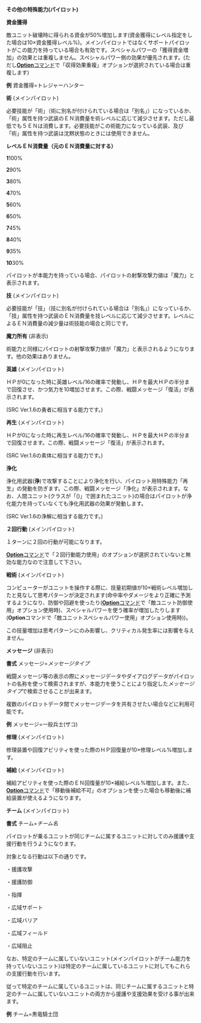 **その他の特殊能力(パイロット)**

**資金獲得**

敵ユニット破壊時に得られる資金が50%増加します(資金獲得にレベル指定をした場合は10×資金獲得レベル%)。メインパイロットではなくサポートパイロットがこの能力を持っている場合も有効です。スペシャルパワーの「獲得資金増加」の効果とは重複しません。スペシャルパワー側の効果が優先されます。(ただし[**Option**コマンド](Optionコマンド.md)で「収得効果重複」オプションが選択されている場合は重複します)

**例** 資金獲得=トレジャーハンター

**術** (メインパイロット)

必要技能が「術」（術に別名が付けられている場合は「別名」）になっているか、「術」属性を持つ武装のＥＮ消費量を術レベルに応じて減少させます。ただし最低でも５ＥＮは消費します。必要技能がこの術能力になっている武装、及び「術」属性を持つ武装は沈黙状態のときには使用できません。

**レベルＥＮ消費量（元のＥＮ消費量に対する）**

**1**100%

**2**90%

**3**80%

**4**70%

**5**60%

**6**50%

**7**45%

**8**40%

**9**35%

**10**30%

パイロットが本能力を持っている場合、パイロットの射撃攻撃力値は「魔力」と表示されます。

**技** (メインパイロット)

必要技能が「技」（技に別名が付けられている場合は「別名」）になっているか、「技」属性を持つ武装のＥＮ消費量を技レベルに応じて減少させます。レベルによるＥＮ消費量の減少量は術技能の場合と同じです。

**魔力所有** (非表示)

術能力と同様にパイロットの射撃攻撃力値が「魔力」と表示されるようになります。他の効果はありません。

**英雄** (メインパイロット)

ＨＰが0になった時に英雄レベル/16の確率で発動し、ＨＰを最大ＨＰの半分まで回復させ、かつ気力を10増加させます。この際、戦闘メッセージ「復活」が表示されます。

(SRC Ver.1.6の勇者に相当する能力です。)

**再生** (メインパイロット)

ＨＰが0になった時に再生レベル/16の確率で発動し、ＨＰを最大ＨＰの半分まで回復させます。この際、戦闘メッセージ「復活」が表示されます。

(SRC Ver.1.6の素体に相当する能力です。)

**浄化**

浄化用武器(**浄**)で攻撃することにより浄化を行い、パイロット用特殊能力「再生」の発動を防ぎます。この際、戦闘メッセージ「浄化」が表示されます。なお、人間ユニット(クラスが「()」で囲まれたユニット)の場合はパイロットが浄化能力を持っていなくても浄化用武器の効果が発動します。

(SRC Ver.1.6の浄解に相当する能力です。)

**２回行動** (メインパイロット)

１ターンに２回の行動が可能になります。

[**Option**コマンド](Optionコマンド.md)で「２回行動能力使用」のオプションが選択されていないと無効な能力なので注意して下さい。

**戦術** (メインパイロット)

コンピューターがユニットを操作する際に、技量初期値が10×戦術レベル増加したと見なして思考パターンが決定されます(命中率やダメージをより正確に予測するようになり、防御や回避を使ったり([**Option**コマンド](Optionコマンド.md)で「敵ユニット防御使用」オプション使用時)、スペシャルパワーを使う確率が増加したりします(**Option**コマンドで「敵ユニットスペシャルパワー使用」オプション使用時))。

この技量増加は思考パターンにのみ影響し、クリティカル発生率には影響を与えません。

**メッセージ** (非表示)

**書式** メッセージ=*メッセージタイプ*

戦闘メッセージ等の表示の際にメッセージデータやダイアログデータがパイロットの名称を使って検索されますが、本能力を使うことにより指定した*メッセージタイプ*で検索させることが出来ます。

複数のパイロットデータ間でメッセージデータを共有させたい場合などに利用可能です。

**例** メッセージ=一般兵士(ザコ)

**修理** (メインパイロット)

修理装置や回復アビリティを使った際のＨＰ回復量が10×修理レベル%増加します。

**補給** (メインパイロット)

補給アビリティを使った際のＥＮ回復量が10×補給レベル%増加します。また、[**Option**コマンド](Optionコマンド.md)で「移動後補給不可」のオプションを使った場合も移動後に補給装置が使えるようになります。

**チーム** (メインパイロット)

**書式** チーム=*チーム名*

パイロットが乗るユニットが同じチームに属するユニットに対してのみ援護や支援行動を行うようになります。

対象となる行動は以下の通りです。

・援護攻撃

・援護防御

・指揮

・広域サポート

・広域バリア

・広域フィールド

・広域阻止

なお、特定のチームに属していないユニット(メインパイロットがチーム能力を持っていないユニット)は特定のチームに属しているユニットに対してもこれらの支援行動を行います。

従って特定のチームに属しているユニットは、同じチームに属するユニットと特定のチームに属していないユニットの両方から援護や支援効果を受ける事が出来ます。

**例** チーム=黒竜騎士団
